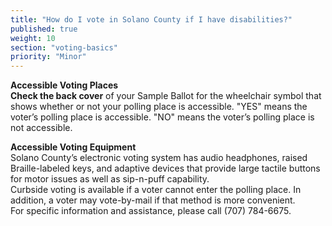 ```yaml
---
title: "How do I vote in Solano County if I have disabilities?"
published: true
weight: 10
section: "voting-basics"
priority: "Minor"
---
```


**Accessible Voting Places**  
**Check the back cover** of your Sample Ballot for the wheelchair symbol that shows whether or not your polling place is accessible.  "YES" means the voter’s polling place is accessible. "NO" means the voter’s polling place is not accessible.  

**Accessible Voting Equipment**  
Solano County’s  electronic voting system has audio headphones, raised Braille-labeled keys, and adaptive devices that provide large tactile buttons for motor issues as well as sip-n-puff capability.  
Curbside voting is available if a voter cannot enter the polling place. In addition, a voter may vote-by-mail if that method is more convenient.  
For specific information and assistance, please call (707) 784-6675.
